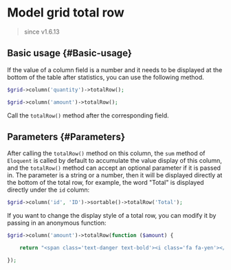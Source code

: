 # Model grid total row

> since v1.6.13

## Basic usage {#Basic-usage}

If the value of a column field is a number and it needs to be displayed at the bottom of the table after statistics, you can use the following method.

```php
$grid->column('quantity')->totalRow();

$grid->column('amount')->totalRow();
```

Call the `totalRow()` method after the corresponding field.

## Parameters {#Parameters}

After calling the `totalRow()` method on this column, the `sum` method of `Eloquent` is called by default to accumulate the value display of this column, and the `totalRow()` method can accept an optional parameter if it is passed in. The parameter is a string or a number, then it will be displayed directly at the bottom of the total row, for example, the word "Total" is displayed directly under the `id` column:

```php
$grid->column('id', 'ID')->sortable()->totalRow('Total');
```

If you want to change the display style of a total row, you can modify it by passing in an anonymous function:

```php
$grid->column('amount')->totalRow(function ($amount) {

    return "<span class='text-danger text-bold'><i class='fa fa-yen'></i> {$amount} </span>"

});
```